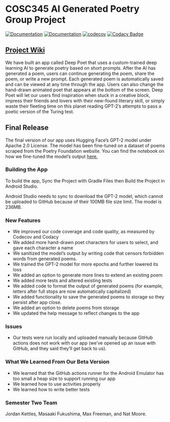 # COSC345 AI Generated Poetry Group Project
[![Documentation](https://github.com/jordankettles/345-group-project/actions/workflows/documentation.yml/badge.svg)](https://github.com/jordankettles/345-group-project/actions/workflows/documentation.yml)
[![Documentation](https://github.com/jordankettles/345-group-project/actions/workflows/android.yml/badge.svg)](https://github.com/jordankettles/345-group-project/actions/workflows/android.yml)
[![codecov](https://codecov.io/gh/jordankettles/345-group-project/branch/main/graph/badge.svg?token=O6ADELJECI)](https://codecov.io/gh/jordankettles/345-group-project)
[![Codacy Badge](https://app.codacy.com/project/badge/Grade/54b9bb2d15b14967853a825d9a0b5d87)](https://www.codacy.com/gh/jordankettles/345-group-project/dashboard?utm_source=github.com&amp;utm_medium=referral&amp;utm_content=jordankettles/345-group-project&amp;utm_campaign=Badge_Grade)
## [Project Wiki](https://github.com/jordankettles/345-group-project/wiki/)
We have built an app called Deep Poet that uses a custom-trained deep learning AI to generate poetry based on short prompts. After the AI has generated a poem, users can continue generating the poem, share the poem, or write a new prompt. Each generated poem is automatically saved and can be viewed at any time through the app. Users can also change the hand-drawn animated poet that appears at the bottom of the screen. 
Deep Poet will let our users find inspiration when stuck in a creative block, impress their friends and lovers with their new-found literary skill, or simply waste their fleeting time on this planet reading GPT-2’s attempts to pass a poetic version of the Turing test.


## Final Release
The final version of our app uses Hugging Face’s GPT-2 model under Apache 2.0 License. The model has been fine-tuned on a dataset of poems scraped from the Poetry Foundation website. You can find the notebook on how we fine-tuned the model’s output [here.](https://github.com/jordankettles/345-group-project/tree/main/gpt2-notebook)

### Building the App
To build the app, Sync the Project with Gradle Files then Build the Project in Android Studio.

Android Studio needs to sync to download the GPT-2 model, which cannot be uploaded to GitHub because of their 100MB file size limit. The model is 236MB.    

### New Features
* We improved our code coverage and code quality, as measured by Codecov and Codacy
* We added more hand-drawn poet characters for users to select, and gave each character a name
* We sanitized the model’s output by writing code that censors forbidden words from generated poems.
* We trained the GPT-2 model for more epochs and further lowered its loss 
* We added an option to generate more lines to extend an existing poem
* We added more tests and altered existing tests 
* We added code to format the output of generated poems (for example, letters after full stops are now automatically capitalized) 
* We added functionality to save the generated poems to storage so they persist after app close.
* We added an option to delete poems from storage
* We updated the help message to reflect changes to the app


### Issues
*	Our tests were run locally and uploaded manually because GitHub actions does not work with our app (we’ve opened up an issue with GitHub, and they said they’ll get back to us).

### What We Learned From Our Beta Version
* We learned that the GitHub actions runner for the Android Emulator has too small a heap size to support running our app
* We learned how to use activities properly
* We learned how to write better tests


### Semester Two Team
Jordan Kettles, Masaaki Fukushima, Max Freeman, and Nat Moore. 
